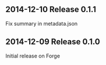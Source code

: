 ## 2014-12-10 Release 0.1.1

Fix summary in metadata.json

## 2014-12-09 Release 0.1.0

Initial release on Forge
